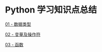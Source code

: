 # Python 学习知识点总结

[01 - 数据类型](./01%20-%20数据类型.md)

[02 - 变量及操作符](./02%20-%20变量及操作符.md)

[03 - 函数](./03%20-%20函数.md)
